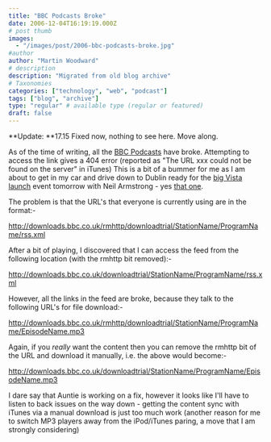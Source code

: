 ```yaml
---
title: "BBC Podcasts Broke"
date: 2006-12-04T16:19:19.000Z
# post thumb
images:
  - "/images/post/2006-bbc-podcasts-broke.jpg"
#author
author: "Martin Woodward"
# description
description: "Migrated from old blog archive"
# Taxonomies
categories: ["technology", "web", "podcast"]
tags: ["blog", "archive"]
type: "regular" # available type (regular or featured)
draft: false
---
```

**Update: **17.15  Fixed now, nothing to see here.  Move along. 

As of the time of writing, all the [BBC Podcasts](http://www.bbc.co.uk/radio/downloadtrial/) have broke.  Attempting to access the link gives a 404 error (reported as "The URL xxx could not be found on the server" in iTunes)  This is a bit of a bummer for me as I am about to get in my car and drive down to Dublin ready for the [big Vista launch](http://www.microsoft.com/ireland/business/launch2007/event.mspx) event tomorrow with Neil Armstrong - yes [that one](http://en.wikipedia.org/wiki/Neil_Armstrong). 

The problem is that the URL's that everyone is currently using are in the format:-  

http://downloads.bbc.co.uk/rmhttp/downloadtrial/StationName/ProgramName/rss.xml 

After a bit of playing, I discovered that I can access the feed from the following location (with the rmhttp bit removed):-  

http://downloads.bbc.co.uk/downloadtrial/StationName/ProgramName/rss.xml 

However, all the links in the feed are broke, because they talk to the following URL's for file download:-  

http://downloads.bbc.co.uk/rmhttp/downloadtrial/StationName/ProgramName/EpisodeName.mp3 

Again, if you *really* want the content then you can remove the rmhttp bit of the URL and download it manually, i.e. the above would become:-  

http://downloads.bbc.co.uk/downloadtrial/StationName/ProgramName/EpisodeName.mp3 

I dare say that Auntie is working on a fix, however it looks like I'll have to listen to back issues on the way down - getting the content sync with iTunes via a manual download is just too much work (another reason for me to switch MP3 players away from the iPod/iTunes paring, a move that I am strongly considering)